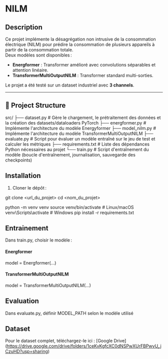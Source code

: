 # NILM

## Description

Ce projet implémente la désagrégation non intrusive de la consommation électrique (NILM) pour prédire la consommation de plusieurs appareils à partir de la consommation totale.  
Deux modèles sont disponibles :

- **Energformer** : Transformer amélioré avec convolutions séparables et attention linéaire.
- **TransformerMultiOutputNILM** : Transformer standard multi-sorties.

Le projet a été testé sur un dataset industriel avec **3 channels**.

---

## 📂 Project Structure
src/
  ├── dataset.py            # Gère le chargement, le prétraitement des données et la création des datasets/dataloaders PyTorch
  ├── energformer.py        # Implémente l'architecture du modèle Energyformer
  ├── model_nilm.py         # Implémente l'architecture du modèle TransformerMultiOutputNILM
├── evaluate.py           # Script pour évaluer un modèle entraîné sur le jeu de test et calculer les métriques
├── requirements.txt      # Liste des dépendances Python nécessaires au projet
└── train.py              # Script d'entraînement du modèle (boucle d'entraînement, journalisation, sauvegarde des checkpoints)

 

## Installation

1. Cloner le dépôt :

git clone <url_du_projet>
cd <nom_du_projet>

python -m venv venv
source venv/bin/activate # Linux/macOS
venv\Scripts\activate # Windows
pip install -r requirements.txt

## Entrainement

Dans train.py, choisir le modèle :

#### Energformer

model = Energformer(...)

#### TransformerMultiOutputNILM

model = TransformerMultiOutputNILM(...)

## Evaluation

Dans evaluate.py, définir MODEL_PATH selon le modèle utilisé

## Dataset 
Pour le dataset complet, téléchargez-le ici : [Google Drive] (https://drive.google.com/drive/folders/1ceKvKgfcXC0dNSPwXUrFBPwvU_jCzuHD?usp=sharing)

